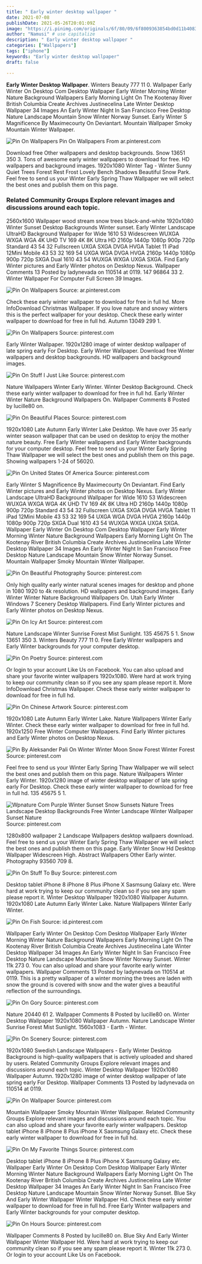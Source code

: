 ```yaml
---
title: " Early winter desktop wallpaper "
date: 2021-07-08
publishDate: 2021-05-26T20:01:09Z
image: "https://i.pinimg.com/originals/6f/80/09/6f8009363854bd0d11b4083e32fd6d73.jpg"
author: "Namusi" # use capitalize
description: " Early winter desktop wallpaper "
categories: ["Wallpapers"]
tags: ["iphone"]
keywords: "Early winter desktop wallpaper"
draft: false

---
```



**Early Winter Desktop Wallpaper**. Winters Beauty 777 11 0. Wallpaper Early Winter On Desktop Com Desktop Wallpaper Early Winter Morning Winter Nature Background Wallpapers Early Morning Light On The Kootenay River British Columbia Create Archives Justinecelina Late Winter Desktop Wallpaper 34 Images An Early Winter Night In San Francisco Free Desktop Nature Landscape Mountain Snow Winter Norway Sunset. Early Winter S Magnificence By Maximecourty On Deviantart. Mountain Wallpaper Smoky Mountain Winter Wallpaper.

![Pin On Wallpapers](https://i.pinimg.com/originals/2d/bc/0c/2dbc0cc00b377edbba6d153d167f1761.jpg "Pin On Wallpapers")
Pin On Wallpapers From ar.pinterest.com


Download free Other wallpapers and desktop backgrounds. Snow 13651 350 3. Tons of awesome early winter wallpapers to download for free. HD wallpapers and background images. 1920x1080 Winter Tag - Winter Sunny Quiet Trees Forest Rest Frost Lovely Bench Shadows Beautiful Snow Park. Feel free to send us your Winter Early Spring Thaw Wallpaper we will select the best ones and publish them on this page.

### Related Community Groups Explore relevant images and discussions around each topic.

2560x1600 Wallpaper wood stream snow trees black-and-white 1920x1080 Winter Sunset Desktop Backgrounds Winter sunset. Early Winter Landscape UltraHD Background Wallpaper for Wide 1610 53 Widescreen WUXGA WXGA WGA 4K UHD TV 169 4K 8K Ultra HD 2160p 1440p 1080p 900p 720p Standard 43 54 32 Fullscreen UXGA SXGA DVGA HVGA Tablet 11 iPad 12Mini Mobile 43 53 32 169 54 UXGA WGA DVGA HVGA 2160p 1440p 1080p 900p 720p SXGA Dual 1610 43 54 WUXGA WXGA UXGA SXGA. Find Early Winter pictures and Early Winter photos on Desktop Nexus. Wallpaper Comments 13 Posted by ladynevada on 110514 at 0119. 147 96864 33 2. Winter Wallpaper For Computer Full Screen 39 Images.


![Pin On Wallpapers](https://i.pinimg.com/originals/2d/bc/0c/2dbc0cc00b377edbba6d153d167f1761.jpg "Pin On Wallpapers")
Source: ar.pinterest.com

Check these early winter wallpaper to download for free in full hd. More InfoDownload Christmas Wallpaper. If you love nature and snowy winters this is the perfect wallpaper for your desktop. Check these early winter wallpaper to download for free in full hd. Autumn 13049 299 1.

![Pin On Wallpapers](https://i.pinimg.com/originals/ee/78/e4/ee78e4b755d0456c3f85afe927576bd0.jpg "Pin On Wallpapers")
Source: pinterest.com

Early Winter Wallpaper. 1920x1280 image of winter desktop wallpaper of late spring early For Desktop. Early Winter Wallpaper. Download free Winter wallpapers and desktop backgrounds. HD wallpapers and background images.

![Pin On Stuff I Just Like](https://i.pinimg.com/originals/ed/53/bd/ed53bd1591fb56e480d6f0d768c53af6.png "Pin On Stuff I Just Like")
Source: pinterest.com

Nature Wallpapers Winter Early Winter. Winter Desktop Background. Check these early winter wallpaper to download for free in full hd. Early Winter Winter Nature Background Wallpapers On. Wallpaper Comments 8 Posted by lucille80 on.

![Pin On Beautiful Places](https://i.pinimg.com/originals/03/1d/38/031d3800c0b780cfde4c7a5c3fde87b5.jpg "Pin On Beautiful Places")
Source: pinterest.com

1920x1080 Late Autumn Early Winter Lake Desktop. We have over 35 early winter season wallpaper that can be used on desktop to enjoy the mother nature beauty. Free Early Winter wallpapers and Early Winter backgrounds for your computer desktop. Feel free to send us your Winter Early Spring Thaw Wallpaper we will select the best ones and publish them on this page. Showing wallpapers 1-24 of 56020.

![Pin On United States Of America](https://i.pinimg.com/originals/16/a3/84/16a384de1624e9cfb0080bb652a819cf.jpg "Pin On United States Of America")
Source: pinterest.com

Early Winter S Magnificence By Maximecourty On Deviantart. Find Early Winter pictures and Early Winter photos on Desktop Nexus. Early Winter Landscape UltraHD Background Wallpaper for Wide 1610 53 Widescreen WUXGA WXGA WGA 4K UHD TV 169 4K 8K Ultra HD 2160p 1440p 1080p 900p 720p Standard 43 54 32 Fullscreen UXGA SXGA DVGA HVGA Tablet 11 iPad 12Mini Mobile 43 53 32 169 54 UXGA WGA DVGA HVGA 2160p 1440p 1080p 900p 720p SXGA Dual 1610 43 54 WUXGA WXGA UXGA SXGA. Wallpaper Early Winter On Desktop Com Desktop Wallpaper Early Winter Morning Winter Nature Background Wallpapers Early Morning Light On The Kootenay River British Columbia Create Archives Justinecelina Late Winter Desktop Wallpaper 34 Images An Early Winter Night In San Francisco Free Desktop Nature Landscape Mountain Snow Winter Norway Sunset. Mountain Wallpaper Smoky Mountain Winter Wallpaper.

![Pin On Beautiful Photography](https://i.pinimg.com/originals/9a/c5/8a/9ac58a19d3f281cb03c9bb6d9180f80d.jpg "Pin On Beautiful Photography")
Source: pinterest.com

Only high quality early winter natural scenes images for desktop and phone in 1080 1920 to 4k resolution. HD wallpapers and background images. Early Winter Winter Nature Background Wallpapers On. Utah Early Winter Windows 7 Scenery Desktop Wallpapers. Find Early Winter pictures and Early Winter photos on Desktop Nexus.

![Pin On Icy Art](https://i.pinimg.com/originals/db/2c/43/db2c43223673e36f437a52fd17edc864.jpg "Pin On Icy Art")
Source: pinterest.com

Nature Landscape Winter Sunrise Forest Mist Sunlight. 135 45675 5 1. Snow 13651 350 3. Winters Beauty 777 11 0. Free Early Winter wallpapers and Early Winter backgrounds for your computer desktop.

![Pin On Poetry](https://i.pinimg.com/originals/6e/db/43/6edb43dd1037ef3ff403234c9637c825.jpg "Pin On Poetry")
Source: pinterest.com

Or login to your account Like Us on Facebook. You can also upload and share your favorite winter wallpapers 1920x1080. Were hard at work trying to keep our community clean so if you see any spam please report it. More InfoDownload Christmas Wallpaper. Check these early winter wallpaper to download for free in full hd.

![Pin On Chinese Artwork](https://i.pinimg.com/originals/08/3e/5e/083e5e0b27d85b4feed7ee3434cc00f0.jpg "Pin On Chinese Artwork")
Source: pinterest.com

1920x1080 Late Autumn Early Winter Lake. Nature Wallpapers Winter Early Winter. Check these early winter wallpaper to download for free in full hd. 1920x1250 Free Winter Computer Wallpapers. Find Early Winter pictures and Early Winter photos on Desktop Nexus.

![Pin By Aleksander Pali On Winter Winter Moon Snow Forest Winter Forest](https://i.pinimg.com/originals/f8/09/2d/f8092d2977f4b69e09c9fd97bb171630.jpg "Pin By Aleksander Pali On Winter Winter Moon Snow Forest Winter Forest")
Source: pinterest.com

Feel free to send us your Winter Early Spring Thaw Wallpaper we will select the best ones and publish them on this page. Nature Wallpapers Winter Early Winter. 1920x1280 image of winter desktop wallpaper of late spring early For Desktop. Check these early winter wallpaper to download for free in full hd. 135 45675 5 1.

![Wpnature Com Purple Winter Sunset Snow Sunsets Nature Trees Landscape Desktop Backgrounds Free Winter Landscape Winter Wallpaper Sunset Nature](https://i.pinimg.com/originals/da/b6/a9/dab6a977fc72da8261db2df6a886e27f.jpg "Wpnature Com Purple Winter Sunset Snow Sunsets Nature Trees Landscape Desktop Backgrounds Free Winter Landscape Winter Wallpaper Sunset Nature")
Source: pinterest.com

1280x800 wallpaper 2 Landscape Wallpapers desktop wallpaers download. Feel free to send us your Winter Early Spring Thaw Wallpaper we will select the best ones and publish them on this page. Early Winter Snow Hd Desktop Wallpaper Widescreen High. Abstract Wallpapers Other Early winter. Photography 93560 709 8.

![Pin On Stuff To Buy](https://i.pinimg.com/originals/66/cb/e7/66cbe7a93d1f596ebef1cf38ba361e76.jpg "Pin On Stuff To Buy")
Source: pinterest.com

Desktop tablet iPhone 8 iPhone 8 Plus iPhone X Sasmsung Galaxy etc. Were hard at work trying to keep our community clean so if you see any spam please report it. Winter Desktop Wallpaper 1920x1080 Wallpaper Autumn. 1920x1080 Late Autumn Early Winter Lake. Nature Wallpapers Winter Early Winter.

![Pin On Fish](https://i.pinimg.com/originals/0d/1b/62/0d1b6234e8e7baf401ec9ba210d99d37.jpg "Pin On Fish")
Source: id.pinterest.com

Wallpaper Early Winter On Desktop Com Desktop Wallpaper Early Winter Morning Winter Nature Background Wallpapers Early Morning Light On The Kootenay River British Columbia Create Archives Justinecelina Late Winter Desktop Wallpaper 34 Images An Early Winter Night In San Francisco Free Desktop Nature Landscape Mountain Snow Winter Norway Sunset. Winter 11k 273 0. You can also upload and share your favorite early winter wallpapers. Wallpaper Comments 13 Posted by ladynevada on 110514 at 0119. This is a pretty wallpaper of a winter morning the trees are laden with snow the ground is covered with snow and the water gives a beautiful reflection of the surroundings.

![Pin On Gory](https://i.pinimg.com/originals/8c/78/96/8c78962bfdb7ba53b4cefe3f18d90a91.jpg "Pin On Gory")
Source: pinterest.com

Nature 20440 61 2. Wallpaper Comments 8 Posted by lucille80 on. Winter Desktop Wallpaper 1920x1080 Wallpaper Autumn. Nature Landscape Winter Sunrise Forest Mist Sunlight. 1560x1083 - Earth - Winter.

![Pin On Scenery](https://i.pinimg.com/originals/c2/a3/b7/c2a3b7e65a26fd94a96d1f6317804152.jpg "Pin On Scenery")
Source: pinterest.com

1920x1080 Swedish Landscape Wallpapers - Early Winter Desktop Background is high-quality wallpapers that is actively uploaded and shared by users. Related Community Groups Explore relevant images and discussions around each topic. Winter Desktop Wallpaper 1920x1080 Wallpaper Autumn. 1920x1280 image of winter desktop wallpaper of late spring early For Desktop. Wallpaper Comments 13 Posted by ladynevada on 110514 at 0119.

![Pin On Wallpaper](https://i.pinimg.com/originals/01/b0/85/01b0856c5561c3649df3e7cafd9d9594.jpg "Pin On Wallpaper")
Source: pinterest.com

Mountain Wallpaper Smoky Mountain Winter Wallpaper. Related Community Groups Explore relevant images and discussions around each topic. You can also upload and share your favorite early winter wallpapers. Desktop tablet iPhone 8 iPhone 8 Plus iPhone X Sasmsung Galaxy etc. Check these early winter wallpaper to download for free in full hd.

![Pin On My Favorite Things](https://i.pinimg.com/originals/c4/88/d9/c488d9cb0d9d9e77f4f7dedaa894ce20.jpg "Pin On My Favorite Things")
Source: pinterest.com

Desktop tablet iPhone 8 iPhone 8 Plus iPhone X Sasmsung Galaxy etc. Wallpaper Early Winter On Desktop Com Desktop Wallpaper Early Winter Morning Winter Nature Background Wallpapers Early Morning Light On The Kootenay River British Columbia Create Archives Justinecelina Late Winter Desktop Wallpaper 34 Images An Early Winter Night In San Francisco Free Desktop Nature Landscape Mountain Snow Winter Norway Sunset. Blue Sky And Early Winter Wallpaper Winter Wallpaper Hd. Check these early winter wallpaper to download for free in full hd. Free Early Winter wallpapers and Early Winter backgrounds for your computer desktop.

![Pin On Hours](https://i.pinimg.com/originals/6f/80/09/6f8009363854bd0d11b4083e32fd6d73.jpg "Pin On Hours")
Source: pinterest.com

Wallpaper Comments 8 Posted by lucille80 on. Blue Sky And Early Winter Wallpaper Winter Wallpaper Hd. Were hard at work trying to keep our community clean so if you see any spam please report it. Winter 11k 273 0. Or login to your account Like Us on Facebook.

